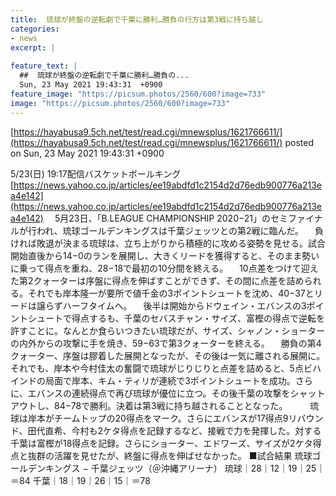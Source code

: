 ```yaml
---
title:  琉球が終盤の逆転劇で千葉に勝利…勝負の行方は第3戦に持ち越し  
categories:
- news
excerpt: |
  
feature_text: |
  ##  琉球が終盤の逆転劇で千葉に勝利…勝負の...
  Sun, 23 May 2021 19:43:31  +0900
feature_image: "https://picsum.photos/2560/600?image=733"
image: "https://picsum.photos/2560/600?image=733"
---
```


[https://hayabusa9.5ch.net/test/read.cgi/mnewsplus/1621766611/](https://hayabusa9.5ch.net/test/read.cgi/mnewsplus/1621766611/)
posted on Sun, 23 May 2021 19:43:31  +0900

<!--more-->

5/23(日) 19:17配信バスケットボールキング [https://news.yahoo.co.jp/articles/ee19abdfd1c2154d2d76edb900776a213ea4e142](https://news.yahoo.co.jp/articles/ee19abdfd1c2154d2d76edb900776a213ea4e142) 　5月23日、「B.LEAGUE CHAMPIONSHIP 2020−21」のセミファイナルが行われ、琉球ゴールデンキングスは千葉ジェッツとの第2戦に臨んだ。 　負ければ敗退が決まる琉球は、立ち上がりから積極的に攻める姿勢を見せる。試合開始直後から14−0のランを展開し、大きくリードを獲得すると、そのまま勢いに乗って得点を重ね、28−18で最初の10分間を終える。 　10点差をつけて迎えた第2クォーターは序盤に得点を伸ばすことができず、その間に点差を詰められる。それでも岸本隆一が要所で値千金の3ポイントシュートを沈め、40−37とリードは譲らずハーフタイムへ。 　後半は開始からドウェイン・エバンスの3ポイントシュートで得点するも、千葉のセバスチャン・サイズ、富樫の得点で逆転を許すことに。なんとか食らいつきたい琉球だが、サイズ、シャノン・ショーターの内外からの攻撃に手を焼き、59−63で第3クォーターを終える。 　勝負の第4クォーター、序盤は膠着した展開となったが、その後は一気に離される展開に。それでも、岸本や今村佳太の奮闘で琉球がじりじりと点差を詰めると、5点ビハインドの局面で岸本、キム・ティリが連続で3ポイントシュートを成功。さらに、エバンスの連続得点で再び琉球が優位に立つ。その後千葉の攻撃をシャットアウトし、84−78で勝利。決着は第3戦に持ち越されることとなった。 　 　琉球は岸本がチームトップの20得点をマーク。さらにエバンスが17得点9リバウンド、田代直希、今村も2ケタ得点を記録するなど、接戦で力を発揮した。対する千葉は富樫が18得点を記録。さらにショーター、エドワーズ、サイズが2ケタ得点と抜群の活躍を見せたが、終盤に得点を伸ばせなかった。 ■試合結果 琉球ゴールデンキングス − 千葉ジェッツ（＠沖縄アリーナ） 琉球｜28｜12｜19｜25｜＝84 千葉｜18｜19｜26｜15｜＝78
